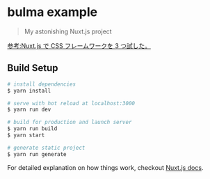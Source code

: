 # bulma example

> My astonishing Nuxt.js project

[参考:Nuxt.js で CSS フレームワークを 3 つ試した。](https://qiita.com/high-u/items/b8c708cd3795d2ab4a13#bulma-nuxtjs-%E7%B7%A8)

## Build Setup

``` bash
# install dependencies
$ yarn install

# serve with hot reload at localhost:3000
$ yarn run dev

# build for production and launch server
$ yarn run build
$ yarn start

# generate static project
$ yarn run generate
```

For detailed explanation on how things work, checkout [Nuxt.js docs](https://nuxtjs.org).
